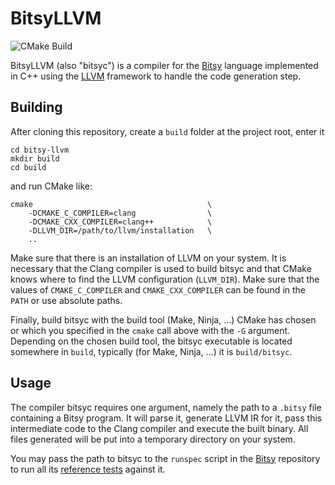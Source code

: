 # BitsyLLVM

![CMake Build](https://github.com/SimplyDanny/bitsy-llvm/workflows/CMake%20Build/badge.svg)

BitsyLLVM (also "bitsyc") is a compiler for the
[Bitsy](https://github.com/apbendi/bitsyspec) language implemented in C++ using
the [LLVM](https://llvm.org) framework to handle the code generation step.

## Building

After cloning this repository, create a `build` folder at the project root,
enter it

    cd bitsy-llvm
    mkdir build
    cd build

and run CMake like:

    cmake                                       \
        -DCMAKE_C_COMPILER=clang                \
        -DCMAKE_CXX_COMPILER=clang++            \
        -DLLVM_DIR=/path/to/llvm/installation   \
        ..

Make sure that there is an installation of LLVM on your system. It is necessary
that the Clang compiler is used to build bitsyc and that CMake knows where to
find the LLVM configuration (`LLVM_DIR`). Make sure that the values of
`CMAKE_C_COMPILER` and `CMAKE_CXX_COMPILER` can be found in the `PATH` or use
absolute paths.

Finally, build bitsyc with the build tool (Make, Ninja, ...) CMake has chosen or
which you specified in the `cmake` call above with the `-G` argument. Depending
on the chosen build tool, the bitsyc executable is located somewhere in `build`,
typically (for Make, Ninja, ...) it is `build/bitsyc`.

## Usage

The compiler bitsyc requires one argument, namely the path to a `.bitsy` file
containing a Bitsy program. It will parse it, generate LLVM IR for it, pass this
intermediate code to the Clang compiler and execute the built binary. All files
generated will be put into a temporary directory on your system.

You may pass the path to bitsyc to the `runspec` script in the
[Bitsy](https://github.com/apbendi/bitsyspec) repository to run all its
[reference tests](https://github.com/apbendi/bitsyspec#usage) against it.
